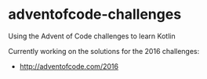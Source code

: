 # adventofcode-challenges
Using the Advent of Code challenges to learn Kotlin

Currently working on the solutions for the 2016 challenges:

- http://adventofcode.com/2016
